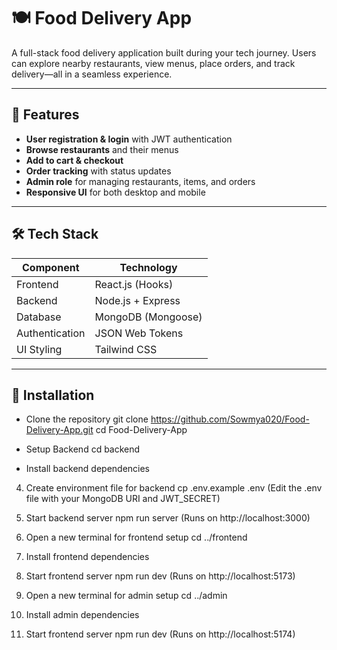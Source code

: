 # 🍽️ Food Delivery App

A full-stack food delivery application built during your tech journey. Users can explore nearby restaurants, view menus, place orders, and track delivery—all in a seamless experience.

---

## 🚀 Features

- **User registration & login** with JWT authentication  
- **Browse restaurants** and their menus
- **Add to cart & checkout**
- **Order tracking** with status updates
- **Admin role** for managing restaurants, items, and orders
- **Responsive UI** for both desktop and mobile

---

## 🛠️ Tech Stack

| Component     | Technology         |
|---------------|--------------------|
| Frontend      | React.js (Hooks)   |
| Backend       | Node.js + Express  |
| Database      | MongoDB (Mongoose) |
| Authentication| JSON Web Tokens    |
| UI Styling    | Tailwind CSS       |

---

## 🔧 Installation

- Clone the repository
git clone https://github.com/Sowmya020/Food-Delivery-App.git
cd Food-Delivery-App

- Setup Backend
cd backend

- Install backend dependencies

4. Create environment file for backend
cp .env.example .env
(Edit the .env file with your MongoDB URI and JWT_SECRET)

5. Start backend server
npm run server
(Runs on http://localhost:3000)

6. Open a new terminal for frontend setup
cd ../frontend

7. Install frontend dependencies

8. Start frontend server
npm run dev
(Runs on http://localhost:5173)

9. Open a new terminal for admin setup
cd ../admin

10. Install admin dependencies

11. Start frontend server
npm run dev
(Runs on http://localhost:5174)
